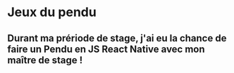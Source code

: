 # Jeux du pendu
## Durant ma prériode de stage, j'ai eu la chance de faire un Pendu en JS React Native avec mon maître de stage !
